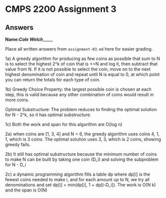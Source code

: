 # CMPS 2200 Assignment 3
## Answers

**Name:**_____Cole Welch__________


Place all written answers from `assignment-03.md` here for easier grading.

1a)
A greedy algorithm for producing as few coins as possible that sum to N is to 
select the highest 2^k of coin that is <=N and log it, then subtract that value from N. If it is not possible
to select the coin, move on to the next highest denomination of coin and repeat until N is equal to 0, at which point
you can return the totals for each type of coin.



1b)
Greedy Choice Property: the largest possible coin is 
chosen at each step, this is valid because any other combination of coins
would result in more coins.

Optimal Substructure: The problem reduces to finding the optimal solution for N - 2^k, so it has optimal substructure.

1c) Both the work and span for this algorithm are O(log n)


2a) when coins are [1, 3, 4] and N = 6, the greedy algorithm uses coins 4, 1, 1, which is 3 coins.
The optimal solution uses 3, 3, which is 2 coins, showing greedy fails.

2b) It still has optimal substructure because the minimum number of coins to make N can be built by
taking one coin (D_i) and solving the subproblem for N - D_i

2c) a dynamic programming algorithm fills a table dp where dp[i] is the fewest
coins needed to make i, and for each amount up to N, we try all denominations and set
dp[i] = min(dp[i], 1 + dp[i-D_i]). The work is O(N k) and the span is O(N)